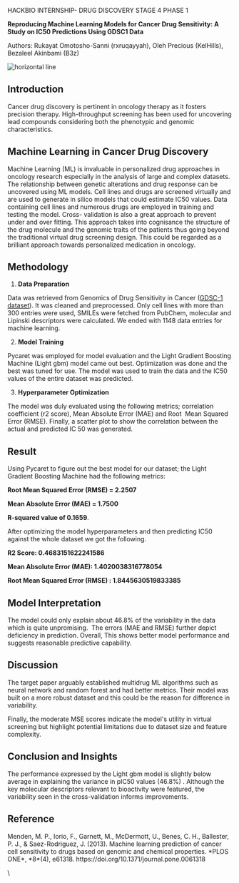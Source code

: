 <!--StartFragment-->

HACKBIO INTERNSHIP- DRUG DISCOVERY STAGE 4 PHASE 1

**Reproducing Machine Learning Models for Cancer Drug Sensitivity: A Study on IC50 Predictions Using GDSC1 Data**

Authors: Rukayat Omotosho-Sanni (rxruqayyah), Oleh Precious (KelHills), Bezaleel Akinbami (B3z)

![](https://lh7-rt.googleusercontent.com/docsz/AD_4nXdSdyntFwlwfehM5uSkvq4-UkBtm9HFv0eAYtUzcYc5rW02VR_cU7-7-bxDw1HJA88cBBPlqjg9hBpFBGzls-FGln1B4GOTnneIFNM-pG_DmZAnLAD9ErN6bpMaXaa7hWwZdHagkut2njNhbs79ttHPdGNY?key=rd9an5JMlGkdbbffzH-0Lg "horizontal line")


## **Introduction**

Cancer drug discovery is pertinent in oncology therapy as it fosters precision therapy. High-throughput screening has been used for uncovering lead compounds considering both the phenotypic and genomic characteristics.


## **Machine Learning in Cancer Drug Discovery**

Machine Learning (ML) is invaluable in personalized drug approaches in oncology research especially in the analysis of large and complex datasets. The relationship between genetic alterations and drug response can be uncovered using ML models. Cell lines and drugs are screened virtually and are used to generate in silico models that could estimate IC50 values. Data containing cell lines and numerous drugs are employed in training and testing the model. Cross- validation is also a great approach to prevent under and over fitting. This approach takes into cognisance the structure of the drug molecule and the genomic traits of the patients thus going beyond the traditional virtual drug screening design. This could be regarded as a brilliant approach towards personalized medication in oncology.


## **Methodology**

1. **Data Preparation**

Data was retrieved from Genomics of Drug Sensitivity in Cancer ([GDSC-1 dataset](https://cog.sanger.ac.uk/cancerrxgene/GDSC_release8.5/GDSC1_fitted_dose_response_27Oct23.xlsx)). It was cleaned and preprocessed. Only cell lines with more than 300 entries were used, SMILEs were fetched from PubChem, molecular and Lipinski descriptors were calculated. We ended with 1148 data entries for machine learning.

2. **Model Training**

Pycaret was employed for model evaluation and the Light Gradient Boosting Machine (Light gbm) model came out best. Optimization was done and the best was tuned for use. The model was used to train the data and the IC50 values of the entire dataset was predicted.

3. **Hyperparameter Optimization**

The model was duly evaluated using the following metrics; correlation coefficient (r2 score), Mean Absolute Error (MAE) and Root  Mean Squared Error (RMSE). Finally, a scatter plot to show the correlation between the actual and predicted IC 50 was generated.


## **Result**

Using Pycaret to figure out the best model for our dataset; the Light Gradient Boosting Machine had the following metrics:

**Root Mean Squared Error (RMSE) = 2.2507**

**Mean Absolute Error (MAE) = 1.7500**

**R-squared value of 0.1659**. 

After optimizing the model hyperparameters and then predicting IC50 against the whole dataset we got the following.

**R2 Score: 0.4683151622241586**

**Mean Absolute Error (MAE): 1.4020038316778054**

**Root Mean Squared Error (RMSE) : 1.8445630519833385**


## **Model Interpretation**

The model could only explain about 46.8% of the variability in the data which is quite unpromising.  The errors (MAE and RMSE) further depict deficiency in prediction. Overall, This shows better model performance and suggests reasonable predictive capability. 

## **Discussion**

The target paper arguably established multidrug ML algorithms such as neural network and random forest and had better metrics. Their model was built on a more robust dataset and this could be the reason for difference in variability.


Finally, the moderate MSE scores indicate the model's utility in virtual screening but highlight potential limitations due to dataset size and feature complexity. 


## **Conclusion and Insights**

The performance expressed by the Light gbm model is slightly below average in explaining the variance in pIC50 values (46.8%) . Although the key molecular descriptors relevant to bioactivity were featured, the variability seen in the cross-validation informs improvements.


## **Reference**

Menden, M. P., Iorio, F., Garnett, M., McDermott, U., Benes, C. H., Ballester, P. J., & Saez-Rodriguez, J. (2013). Machine learning prediction of cancer cell sensitivity to drugs based on genomic and chemical properties. \*PLOS ONE\*, \*8\*(4), e61318. https\://doi.org/10.1371/journal.pone.0061318

\


<!--EndFragment-->
